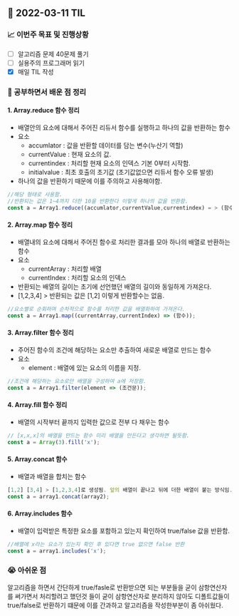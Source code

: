 ## 📆 2022-03-11 TIL

### 📈 이번주 목표 및 진행상황
- [ ] 알고리즘 문제 40문제 풀기 
- [ ] 실용주의 프로그래머 읽기 
- [X] 매일 TIL 작성
### 🌱 공부하면서 배운 점 정리

#### 1. Array.reduce 함수 정리
 - 배열안의 요소에 대해서 주어진 리듀서 함수를 실행하고 하나의 값을 반환하는 함수 
 - 요소
   - accumlator : 값을 반환할 데이터를 담는 변수(누산기 역할)
   - currentValue : 현재 요소의 값.
   - currentindex : 처리할 현재 요소의 인덱스 기본 0부터 시작함.
   - initialvalue : 최초 호출의 초기값 (초기값없으면 리듀서 함수 오류 발생)
 - 하나의 값을 반환하기 때문에 이를 주의하고 사용해야함.
```js
//해당 형태로 사용함.
//반환되는 값은 1~4까지 더한 10을 반환한다 이렇게 하나의 값을 반환함.
const a = Array1.reduce((accumlator,currentValue,currentindex) = > (함수),initialvalue)
```
#### 2. Array.map 함수 정리
 - 배열내의 요소에 대해서 주어진 함수로 처리한 결과를 모아 하나의 배열로 반환하는 함수 
 - 요소
   - currentArray : 처리할 배열
   - currentIndex : 처리할 요소의 인덱스 
 - 반환되는 배열의 길이는 초기에 선언했던 배열의 길이와 동일하게 가져온다.
 - [1,2,3,4] > 반환되는 값은 [1,2] 이렇게 반환할수는 없음. 
 ```js
//요소별로 순회하며 순차적으로 함수를 처리한 값을 배열화하여 가져온다. 
const a = Array1.map((currentArray,currentIndex) => (함수));

```
#### 3. Array.filter 함수 정리
 - 주어진 함수의 조건에 해당하는 요소만 추출하여 새로운 배열로 만드는 함수
 - 요소
   - element : 배열에 있는 요소의 이름을 지정.
```js
//조건에 해당하는 요소로만 배열을 구성하여 a에 저장함.
const a = Array1.filter(element => (조건문));

```
#### 4. Array.fill 함수 정리
- 배열의 시작부터 끝까지 입력한 값으로 전부 다 채우는 함수 
```js
// [x,x,x]의 배열을 만드는 함수 미리 배열을 만든다고 생각하면 될듯함. 
const a = Array(3).fill('x');

```
#### 5. Array.concat 함수 
- 배열과 배열을 합치는 함수 
```js
[1,2] [3,4] > [1,2,3,4]로 생성됨. 앞의 배열이 끝나고 뒤에 더한 배열이 붙는 방식임.
const a = array1.concat(array2);
```
#### 6. Array.includes 함수 
- 배열이 입력받은 특정한 요소를 포함하고 있는지 확인하여 true/false 값을 반환함. 
```js
//배열에 x라는 요소가 있는지 확인 후 있다면 true 없으면 false 반환 
const a = array1.includes('x');
```

### 😭 아쉬운 점
알고리즘을 하면서 간단하게 true/fasle로 반환받으면 되는 부분들을 굳이
삼항연산자를 써가면서 처리할려고 했던것 들이 굳이 삼항연산자로 분리하지 않아도 
디폴트값들이 true/false로 반환하기 떄문에 이를 간과하고 알고리즘을 작성한부분이 좀 아쉬웠다. 